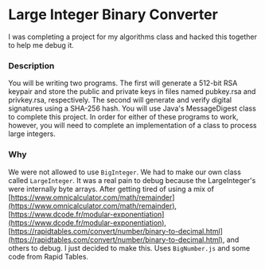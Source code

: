 # Large Integer Binary Converter
I was completing a project for my algorithms class and hacked this together to help me debug it.

### Description
You will be writing two programs. The first will generate a 512-bit RSA keypair and store the public and private keys in files named pubkey.rsa and privkey.rsa, respectively. The second will generate and verify digital signatures using a SHA-256 hash. You will use Java's MessageDigest class to complete this project. In order for either of these programs to work, however, you will need to complete an implementation of a class to process large integers.

### Why
We were not allowed to use `BigInteger`. We had to make our own class called `LargeInteger`. It was a real pain to debug because the LargeInteger's were internally byte arrays. After getting tired of using a mix of [https://www.omnicalculator.com/math/remainder](https://www.omnicalculator.com/math/remainder),  [https://www.dcode.fr/modular-exponentiation](https://www.dcode.fr/modular-exponentiation), [https://rapidtables.com/convert/number/binary-to-decimal.html](https://rapidtables.com/convert/number/binary-to-decimal.html), and others to debug. I just decided to make this. Uses `BigNumber.js` and some code from Rapid Tables.